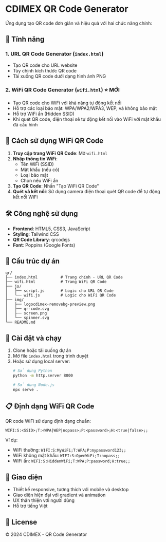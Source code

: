 # CDIMEX QR Code Generator

Ứng dụng tạo QR code đơn giản và hiệu quả với hai chức năng chính:

## 🚀 Tính năng

### 1. URL QR Code Generator (`index.html`)
- Tạo QR code cho URL website
- Tùy chỉnh kích thước QR code
- Tải xuống QR code dưới dạng hình ảnh PNG

### 2. WiFi QR Code Generator (`wifi.html`) ⭐ MỚI
- Tạo QR code cho WiFi với khả năng tự động kết nối
- Hỗ trợ các loại bảo mật: WPA/WPA2/WPA3, WEP, và không bảo mật
- Hỗ trợ WiFi ẩn (Hidden SSID)
- Khi quét QR code, điện thoại sẽ tự động kết nối vào WiFi với mật khẩu đã cấu hình

## 📱 Cách sử dụng WiFi QR Code

1. **Truy cập trang WiFi QR Code**: Mở `wifi.html`
2. **Nhập thông tin WiFi**:
   - Tên WiFi (SSID)
   - Mật khẩu (nếu có)
   - Loại bảo mật
   - Chọn nếu WiFi ẩn
3. **Tạo QR Code**: Nhấn "Tạo WiFi QR Code"
4. **Quét và kết nối**: Sử dụng camera điện thoại quét QR code để tự động kết nối WiFi

## 🛠️ Công nghệ sử dụng

- **Frontend**: HTML5, CSS3, JavaScript
- **Styling**: Tailwind CSS
- **QR Code Library**: qrcodejs
- **Font**: Poppins (Google Fonts)

## 📁 Cấu trúc dự án

```
qr/
├── index.html          # Trang chính - URL QR Code
├── wifi.html           # Trang WiFi QR Code
├── js/
│   ├── script.js       # Logic cho URL QR Code
│   └── wifi.js         # Logic cho WiFi QR Code
├── img/
│   ├── logocdimex-removebg-preview.png
│   ├── qr-code.svg
│   ├── screen.png
│   └── spinner.svg
└── README.md
```

## 🔧 Cài đặt và chạy

1. Clone hoặc tải xuống dự án
2. Mở file `index.html` trong trình duyệt
3. Hoặc sử dụng local server:
   ```bash
   # Sử dụng Python
   python -m http.server 8000
   
   # Sử dụng Node.js
   npx serve .
   ```

## 📋 Định dạng WiFi QR Code

QR code WiFi sử dụng định dạng chuẩn:
```
WIFI:S:<SSID>;T:<WPA|WEP|nopass>;P:<password>;H:<true|false>;;
```

Ví dụ:
- WiFi thường: `WIFI:S:MyWiFi;T:WPA;P:mypassword123;;`
- WiFi không mật khẩu: `WIFI:S:OpenWiFi;T:nopass;;`
- WiFi ẩn: `WIFI:S:HiddenWiFi;T:WPA;P:password;H:true;;`

## 🎨 Giao diện

- Thiết kế responsive, tương thích với mobile và desktop
- Giao diện hiện đại với gradient và animation
- UX thân thiện với người dùng
- Hỗ trợ tiếng Việt

## 📄 License

© 2024 CDIMEX - QR Code Generator
